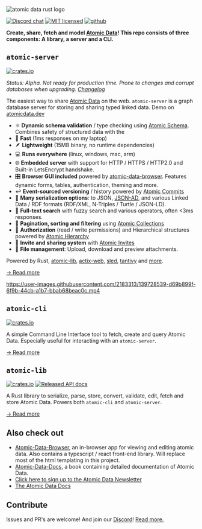![atomic data rust logo](./logo.svg)

[![Discord chat][discord-badge]][discord-url]
[![MIT licensed](https://img.shields.io/badge/license-MIT-blue.svg)](./LICENSE)
[![github](https://img.shields.io/github/stars/joepio/atomic?style=social)](https://github.com/joepio/atomic)

**Create, share, fetch and model [Atomic Data](https://docs.atomicdata.dev)!
This repo consists of three components: A library, a server and a CLI.**

## `atomic-server`

[![crates.io](https://img.shields.io/crates/v/atomic-server)](https://crates.io/crates/atomic-server)

_Status: Alpha. Not ready for production time. Prone to changes and corrupt databases when upgrading. [Changelog](https://github.com/joepio/atomic-data-rust/blob/master/CHANGELOG.md)_

The easiest way to share [Atomic Data](https://docs.atomicdata.dev/) on the web.
`atomic-server` is a graph database server for storing and sharing typed linked data.
Demo on [atomicdata.dev](https://atomicdata.dev)

- ⚛️  **Dynamic schema validation** / type checking using [Atomic Schema](https://docs.atomicdata.dev/schema/intro.html). Combines safety of structured data with the
- 🚀  **Fast** (1ms responses on my laptop)
- 🪶  **Lightweight** (15MB binary, no runtime dependencies)
- 💻  **Runs everywhere** (linux, windows, mac, arm)
- 🌐  **Embedded server** with support for HTTP / HTTPS / HTTP2.0 and Built-in LetsEncrypt handshake.
- 🎛️  **Browser GUI included** powered by [atomic-data-browser](https://github.com/joepio/atomic-data-browser). Features dynamic forms, tables, authentication, theming and more.
- ↩️  **Event-sourced versioning** / history powered by [Atomic Commits](https://docs.atomicdata.dev/commits/intro.html)
- 🧰  **Many serialization options**: to JSON, [JSON-AD](https://docs.atomicdata.dev/core/serialization.html#json-ad), and various Linked Data / RDF formats (RDF/XML, N-Triples / Turtle / JSON-LD).
- 🔎  **Full-text search** with fuzzy search and various operators, often <3ms responses.
- 📖  **Pagination, sorting and filtering** using [Atomic Collections](https://docs.atomicdata.dev/schema/collections.html)
- 🔐  **Authorization** (read / write permissions) and Hierarchical structures powered by [Atomic Hierarchy](https://docs.atomicdata.dev/hierarchy.html)
- 📲  **Invite and sharing system** with [Atomic Invites](https://docs.atomicdata.dev/invitations.html)
- 📂  **File management**: Upload, download and preview attachments.

Powered by Rust, [atomic-lib](https://crates.io/crates/atomic-lib), [actix-web](https://github.com/actix/actix-web), [sled](https://github.com/spacejam/sled), [tantivy](https://github.com/quickwit-inc/tantivy) and [more](Cargo.toml).

[→ Read more](server/README.md)

https://user-images.githubusercontent.com/2183313/139728539-d69b899f-6f9b-44cb-a1b7-bbab68beac0c.mp4

## `atomic-cli`

[![crates.io](https://img.shields.io/crates/v/atomic-cli)](https://crates.io/crates/atomic-cli)

A simple Command Line Interface tool to fetch, create and query Atomic Data.
Especially useful for interacting with an `atomic-server`.

[→ Read more](cli/README.md)

## `atomic-lib`

[![crates.io](https://img.shields.io/crates/v/atomic_lib)](https://crates.io/crates/atomic_lib)
[![Released API docs](https://docs.rs/atomic_lib/badge.svg)](https://docs.rs/atomic_lib)

A Rust library to serialize, parse, store, convert, validate, edit, fetch and store Atomic Data.
Powers both `atomic-cli` and `atomic-server`.

[→ Read more](lib/README.md)

## Also check out

- [Atomic-Data-Browser](https://github.com/joepio/atomic-data-browser), an in-browser app for viewing and editing atomic data. Also contains a typescript / react front-end library. Will replace most of the html templating in this project.
- [Atomic-Data-Docs](https://github.com/ontola/atomic-data-docs), a book containing detailed documentation of Atomic Data.
- [Click here to sign up to the Atomic Data Newsletter](http://eepurl.com/hHcRA1)
- [The Atomic Data Docs](https://docs.atomicdata.dev/)

## Contribute

Issues and PR's are welcome!
And join our [Discord][discord-url]!
[Read more.](CONTRIBUTE.md)

[discord-badge]: https://img.shields.io/discord/723588174747533393.svg?logo=discord
[discord-url]: https://discord.gg/a72Rv2P
